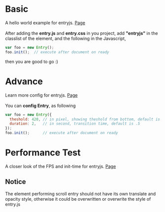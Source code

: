 # Basic
A hello world example for entryjs. [Page](https://kenneth1003.github.io/demo/entry.js/basic.html) <br/><br/>
After adding the **entry.js** and **entry.css** in you project, add **"entryjs"** in the classlist of the element, and the following in the Javascript, 
```js
var foo = new Entry();
foo.init();  // execute after document on ready
```
then you are good to go :)


# Advance
Learn more config for entryjs. [Page](https://kenneth1003.github.io/demo/entry.js/advance.html)<br/><br/>
You can **config Entry**, as following
```js
var foo = new Entry({
  theshold: 420, // in pixel, showing theshold from bottom, default is 200
  duration: 2,   // in second, transition time, default is .5
});
foo.init();      // execute after document on ready
```

# Performance Test
A closer look of the FPS and init-time for entryjs. [Page](https://kenneth1003.github.io/demo/entry.js/performance_test.html)

## Notice
The element performing scroll entry should not have its own translate and opacity style, otherwise it could be overwritten or overwrite the style of entry.js

